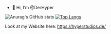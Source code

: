 - 👋 Hi, I’m @DerHyper

![Anurag's GitHub stats](https://github-readme-stats.vercel.app/api?username=DerHyper&show_icons=true&theme=tokyonight)
[![Top Langs](https://github-readme-stats.vercel.app/api/top-langs/?username=DerHyper&hide_progress=false&theme=tokyonight)](https://github.com/anuraghazra/github-readme-stats)

Look at my Website here: https://hyperstudios.de/

<!---
DerHyper/DerHyper is a ✨ special ✨ repository because its `README.md` (this file) appears on your GitHub profile.
You can click the Preview link to take a look at your changes.
--->

